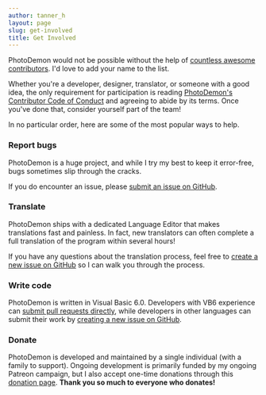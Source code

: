 ```yaml
---
author: tanner_h
layout: page
slug: get-involved
title: Get Involved
---
```


PhotoDemon would not be possible without the help of [countless awesome contributors](contributors/).  I'd love to add your name to the list.

Whether you're a developer, designer, translator, or someone with a good idea, the only requirement for participation is reading [PhotoDemon's Contributor Code of Conduct](https://github.com/tannerhelland/PhotoDemon/blob/master/CODE_OF_CONDUCT.md) and agreeing to abide by its terms.  Once you've done that, consider yourself part of the team!

In no particular order, here are some of the most popular ways to help.

### Report bugs

PhotoDemon is a huge project, and while I try my best to keep it error-free, bugs sometimes slip through the cracks.

If you do encounter an issue, please [submit an issue on GitHub](https://github.com/tannerhelland/PhotoDemon/issues).

### Translate

PhotoDemon ships with a dedicated Language Editor that makes translations fast and painless.  In fact, new translators can often complete a full translation of the program within several hours!

If you have any questions about the translation process, feel free to [create a new issue on GitHub](https://github.com/tannerhelland/PhotoDemon/issues) so I can walk you through the process.

### Write code

PhotoDemon is written in Visual Basic 6.0.  Developers with VB6 experience can [submit pull requests directly](https://github.com/tannerhelland/PhotoDemon/pulls), while developers in other languages can submit their work by [creating a new issue on GitHub](https://github.com/tannerhelland/PhotoDemon/issues).

### Donate

PhotoDemon is developed and maintained by a single individual (with a family to support).  Ongoing development is primarily funded by my ongoing Patreon campaign, but I also accept one-time donations through this [donation page](donate/).  **Thank you so much to everyone who donates!**
